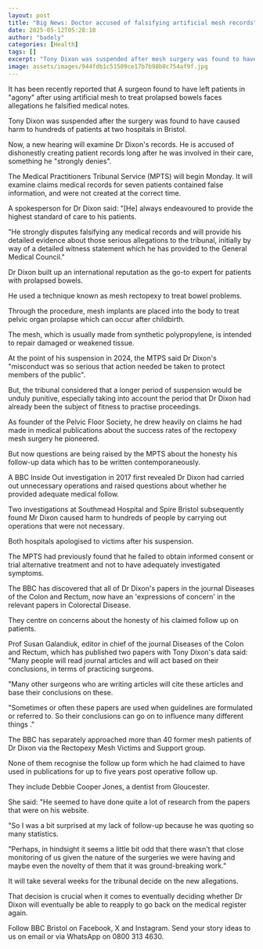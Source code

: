 ```yaml
---
layout: post
title: "Big News: Doctor accused of falsifying artificial mesh records"
date: 2025-05-12T05:28:10
author: "badely"
categories: [Health]
tags: []
excerpt: "Tony Dixon was suspended after mesh surgery was found to have caused harm to hundreds of patients."
image: assets/images/944fdb1c51509ce17b7b98b8c754af9f.jpg
---
```


It has been recently reported that A surgeon found to have left patients in "agony" after using artificial mesh to treat prolapsed bowels faces allegations he falsified medical notes.

Tony Dixon was suspended after the surgery was found to have caused harm to hundreds of patients at two hospitals in Bristol.

Now, a new hearing will examine Dr Dixon's records. He is accused of dishonestly creating patient records long after he was involved in their care, something he "strongly denies".

The Medical Practitioners Tribunal Service (MPTS) will begin Monday. It will examine claims medical records for seven patients contained false information, and were not created at the correct time.

A spokesperson for Dr Dixon said: "[He] always endeavoured to provide the highest standard of care to his patients. 

"He strongly disputes falsifying any medical records and will provide his detailed evidence about those serious allegations to the tribunal, initially by way of a detailed witness statement which he has provided to the General Medical Council."

Dr Dixon built up an international reputation as the go-to expert for patients with prolapsed bowels. 

He used a technique known as mesh rectopexy to treat bowel problems.

Through the procedure, mesh implants are placed into the body to treat pelvic organ prolapse which can occur after childbirth.

The mesh, which is usually made from synthetic polypropylene, is intended to repair damaged or weakened tissue.

At the point of his suspension in 2024, the MTPS said Dr Dixon's "misconduct was so serious that action needed be taken to protect members of the public".

But, the tribunal considered that a longer period of suspension would be unduly punitive, especially taking into account the period that Dr Dixon had already been the subject of fitness to practise proceedings.

As founder of the Pelvic Floor Society, he drew heavily on claims he had made in medical publications about the success rates of the rectopexy mesh surgery he pioneered.

But now questions are being raised by the MPTS about the honesty his follow-up data which has to be written contemporaneously.

A BBC Inside Out investigation in 2017 first revealed Dr Dixon had carried out unnecessary operations and raised questions about whether he provided adequate medical follow. 

Two investigations at Southmead Hospital and Spire Bristol subsequently found Mr Dixon caused harm to hundreds of people by carrying out operations that were not necessary.

Both hospitals apologised to victims after his suspension.

The MPTS had previously found that he failed to obtain informed consent or trial alternative treatment and not to have adequately investigated symptoms.

The BBC has discovered that all of Dr Dixon's papers in the journal Diseases of the Colon and Rectum, now have an 'expressions of concern' in the relevant papers in Colorectal Disease.

They centre on concerns about the honesty of his claimed follow up on patients.

Prof Susan Galandiuk, editor in chief of the journal Diseases of the Colon and Rectum, which has published two papers with Tony Dixon's data said: "Many people will read journal articles and will act based on their conclusions, in terms of practicing surgeons.

"Many other surgeons who are writing articles will cite these articles and base their conclusions on these.

"Sometimes or often these papers are used when guidelines are formulated or referred to. So their conclusions can go on to influence many different things ."

The BBC has separately approached more than 40 former mesh patients of Dr Dixon via the Rectopexy Mesh Victims and Support group.

None of them recognise the follow up form which he had claimed to have used in publications for up to five years post operative follow up.

They include Debbie Cooper Jones, a dentist from Gloucester.

She said: "He seemed to have done quite a lot of research from the papers that were on his website.

"So I was a bit surprised at my lack of follow-up because he was quoting so many statistics.

"Perhaps, in hindsight it seems a little bit odd that there wasn't that close monitoring of us given the nature of the surgeries we were having and maybe even the novelty of them that it was ground-breaking work."

It will take several weeks for the tribunal decide on the new allegations.

That decision is crucial when it comes to eventually deciding whether Dr Dixon will eventually be able to reapply to go back on the medical register again.

Follow BBC Bristol on Facebook, X and Instagram. Send your story ideas to us on email or via WhatsApp on 0800 313 4630.

